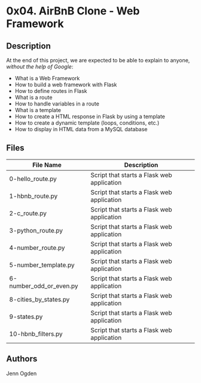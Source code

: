 # 0x04. AirBnB Clone - Web Framework
## Description
At the end of this project, we are expected to be able to explain to anyone, *without the help of Google*:
* What is a Web Framework
* How to build a web framework with Flask
* How to define routes in Flask
* What is a route
* How to handle variables in a route
* What is a template
* How to create a HTML response in Flask by using a template
* How to create a dynamic template (loops, conditions, etc.)
* How to display in HTML data from a MySQL database

## Files
| File Name | Description |
| --------- | ----------- |
| 0-hello_route.py | Script that starts a Flask web application |
| 1-hbnb_route.py | Script that starts a Flask web application |
| 2-c_route.py | Script that starts a Flask web application |
| 3-python_route.py | Script that starts a Flask web application |
| 4-number_route.py | Script that starts a Flask web application |
| 5-number_template.py | Script that starts a Flask web application |
| 6-number_odd_or_even.py | Script that starts a Flask web application | 7-states_list.py | Script that starts a Flask web application |
| 8-cities_by_states.py | Script that starts a Flask web application |
| 9-states.py | Script that starts a Flask web application |
| 10-hbnb_filters.py | Script that starts a Flask web application |

## Authors
Jenn Ogden 